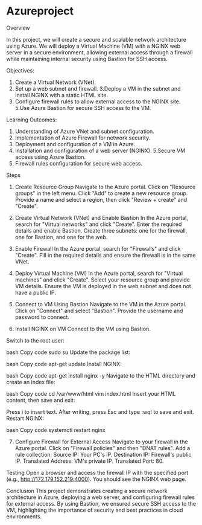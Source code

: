 # Azureproject
Overview

In this project, we will create a secure and scalable network architecture using Azure. We will deploy a Virtual Machine (VM) with a NGINX web server in a secure environment, allowing external access through a firewall while maintaining internal security using Bastion for SSH access.

Objectives:

1. Create a Virtual Network (VNet).
2. Set up a web subnet and firewall.
3.Deploy a VM in the subnet and install NGINX with a static HTML site.
4. Configure firewall rules to allow external access to the NGINX site.
5.Use Azure Bastion for secure SSH access to the VM.

Learning Outcomes:
1. Understanding of Azure VNet and subnet configuration.
2. Implementation of Azure Firewall for network security.
3. Deployment and configuration of a VM in Azure.
4. Installation and configuration of a web server (NGINX).
5.Secure VM access using Azure Bastion.
6. Firewall rules configuration for secure web access.

Steps
1. Create Resource Group
Navigate to the Azure portal.
Click on "Resource groups" in the left menu.
Click "Add" to create a new resource group.
Provide a name and select a region, then click "Review + create" and "Create".

2. Create Virtual Network (VNet) and Enable Bastion
In the Azure portal, search for "Virtual networks" and click "Create".
Enter the required details and enable Bastion.
Create three subnets: one for the firewall, one for Bastion, and one for the web.

3. Enable Firewall
In the Azure portal, search for "Firewalls" and click "Create".
Fill in the required details and ensure the firewall is in the same VNet.

4. Deploy Virtual Machine (VM)
In the Azure portal, search for "Virtual machines" and click "Create".
Select your resource group and provide VM details.
Ensure the VM is deployed in the web subnet and does not have a public IP.

5. Connect to VM Using Bastion
Navigate to the VM in the Azure portal.
Click on "Connect" and select "Bastion".
Provide the username and password to connect.

6. Install NGINX on VM
Connect to the VM using Bastion.

Switch to the root user:

bash
Copy code
sudo su
Update the package list:

bash
Copy code
apt-get update
Install NGINX:

bash
Copy code
apt-get install nginx -y
Navigate to the HTML directory and create an index file:

bash
Copy code
cd /var/www/html
vim index.html
Insert your HTML content, then save and exit:

Press i to insert text.
After writing, press Esc and type :wq! to save and exit.
Restart NGINX:

bash
Copy code
systemctl restart nginx

7. Configure Firewall for External Access
Navigate to your firewall in the Azure portal.
Click on "Firewall policies" and then "DNAT rules".
Add a rule collection:
Source IP: Your PC's IP.
Destination IP: Firewall's public IP.
Translated Address: VM's private IP.
Translated Port: 80.

Testing
Open a browser and access the firewall IP with the specified port (e.g., http://172.179.152.219:4000). You should see the NGINX web page.

Conclusion
This project demonstrates creating a secure network architecture in Azure, deploying a web server, and configuring firewall rules for external access. By using Bastion, we ensured secure SSH access to the VM, highlighting the importance of security and best practices in cloud environments.
